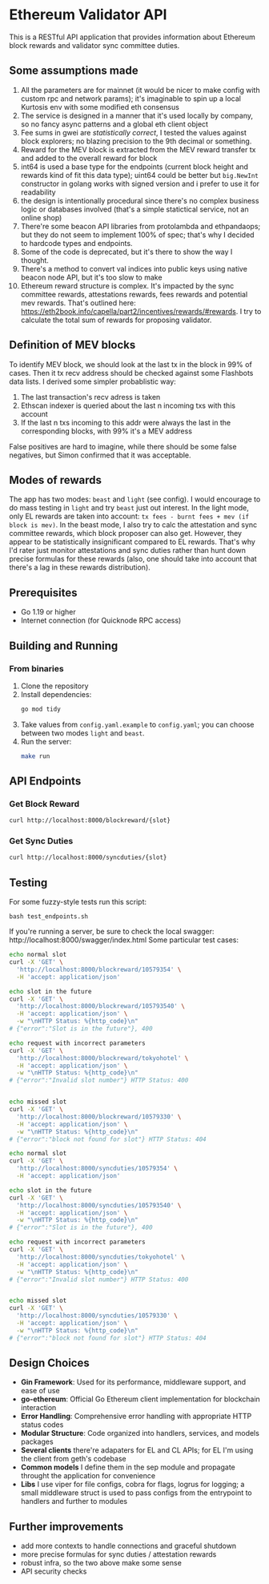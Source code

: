 # Ethereum Validator API

This is a RESTful API application that provides information about Ethereum block rewards and validator sync committee duties.
## Some assumptions made


1. All the parameters are for mainnet (it would be nicer to make config with custom rpc and network params);
it's imaginable to spin up a local Kurtosis env with some modified eth consensus
2. The service is designed in a manner that it's used locally by company, so no fancy async patterns and 
a global eth client object
3. Fee sums in gwei are *statistically correct*, I tested the values against block explorers;
no blazing precision to the 9th decimal or something.
4. Reward for the MEV block is extracted from the MEV reward transfer tx and added to the overall reward for block
5. int64 is used a base type for the endpoints (current block height and rewards kind of fit this data type); 
uint64 could be better but `big.NewInt` constructor in golang works with signed version and i prefer to use it for readability
6. the design is intentionally procedural since there's no complex business logic or databases involved (that's a simple statictical service, not an online shop)
7. There're some beacon API libraries from protolambda and ethpandaops; but they do not seem to implement 100% of spec;
that's why I decided to hardcode types and endpoints.
8. Some of the code is deprecated, but it's there to show the way I thought.
9. There's a method to convert val indices into public keys using native beacon node API, but it's too slow to make 
10. Ethereum reward structure is complex. It's impacted by the sync committee rewards, attestations rewards, fees rewards and potential mev rewards.
That's outlined here: https://eth2book.info/capella/part2/incentives/rewards/#rewards. 
I try to calculate the total sum of rewards for proposing validator.

## Definition of MEV blocks

To identify MEV block, we should look at the last tx in the block in 99% of cases. 
Then it tx recv address should be checked against some Flashbots data lists.
I derived some simpler probablistic way: 
1) The last transaction's recv adress is taken
2) Ethscan indexer is queried about the last n incoming txs with this account
3) If the last n txs incoming to this addr were always the last in the corresponding blocks, with 99% it's a MEV address

False positives are hard to imagine, while there should be some false negatives, but Simon confirmed that it was acceptable.

## Modes of rewards

The app has two modes: `beast` and `light` (see config). I would encourage to do mass testing in `light` and try `beast` just out interest.
In the light mode, only EL rewards are taken into account: `tx fees - burnt fees + mev (if block is mev)`.
In the beast mode, I also try to calc the attestation and sync committee rewards, which block proposer can also get. However, they appear 
to be statistically insignificant compared to EL rewards. That's why I'd rater just monitor attestations and sync duties
rather than hunt down precise formulas for these rewards (also, one should take into account that there's a lag in these rewards distribution).


## Prerequisites

- Go 1.19 or higher
- Internet connection (for Quicknode RPC access)

## Building and Running
### From binaries
1. Clone the repository
2. Install dependencies:
   ```bash
   go mod tidy
   ```
3. Take values from `config.yaml.example` to `config.yaml`; you can choose between two modes `light` and `beast`.
4. Run the server:
   ```bash
   make run
   ```

## API Endpoints

### Get Block Reward
```bash
curl http://localhost:8000/blockreward/{slot}
```

### Get Sync Duties
```bash
curl http://localhost:8000/syncduties/{slot}
```

## Testing

For some fuzzy-style tests run this script: 
```
bash test_endpoints.sh
```

If you're running a server, be sure to check the local swagger: http://localhost:8000/swagger/index.html
Some particular test cases:
```bash
echo normal slot
curl -X 'GET' \
  'http://localhost:8000/blockreward/10579354' \
  -H 'accept: application/json'

echo slot in the future
curl -X 'GET' \
  'http://localhost:8000/blockreward/105793540' \
  -H 'accept: application/json' \
  -w "\nHTTP Status: %{http_code}\n"
# {"error":"Slot is in the future"}, 400

echo request with incorrect parameters
curl -X 'GET' \
  'http://localhost:8000/blockreward/tokyohotel' \
  -H 'accept: application/json' \
  -w "\nHTTP Status: %{http_code}\n"
# {"error":"Invalid slot number"} HTTP Status: 400


echo missed slot 
curl -X 'GET' \
  'http://localhost:8000/blockreward/10579330' \
  -H 'accept: application/json' \
  -w "\nHTTP Status: %{http_code}\n"
# {"error":"block not found for slot"} HTTP Status: 404

echo normal slot
curl -X 'GET' \
  'http://localhost:8000/syncduties/10579354' \
  -H 'accept: application/json'

echo slot in the future
curl -X 'GET' \
  'http://localhost:8000/syncduties/105793540' \
  -H 'accept: application/json' \
  -w "\nHTTP Status: %{http_code}\n"
# {"error":"Slot is in the future"}, 400

echo request with incorrect parameters
curl -X 'GET' \
  'http://localhost:8000/syncduties/tokyohotel' \
  -H 'accept: application/json' \
  -w "\nHTTP Status: %{http_code}\n"
# {"error":"Invalid slot number"} HTTP Status: 400


echo missed slot 
curl -X 'GET' \
  'http://localhost:8000/syncduties/10579330' \
  -H 'accept: application/json' \
  -w "\nHTTP Status: %{http_code}\n"
# {"error":"block not found for slot"} HTTP Status: 404
```
## Design Choices

- **Gin Framework**: Used for its performance, middleware support, and ease of use
- **go-ethereum**: Official Go Ethereum client implementation for blockchain interaction
- **Error Handling**: Comprehensive error handling with appropriate HTTP status codes
- **Modular Structure**: Code organized into handlers, services, and models packages
- **Several clients** there're adapaters for EL and CL APIs; for EL I'm using the client from geth's codebase
- **Common models** I define them in the sep module and propagate throught the application for convenience
- **Libs** I use viper for file configs, cobra for flags, logrus for logging; a small middleware struct is used to pass 
configs from the entrypoint to handlers and further to modules

## Further improvements

- add more contexts to handle connections and graceful shutdown
- more precise formulas for sync duties / attestation rewards
- robust infra, so the two above make some sense
- API security checks
